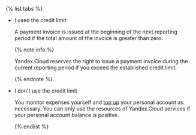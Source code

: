   {% list tabs %}

- I used the credit limit
  
  A payment invoice is issued at the beginning of the next reporting period if the total amount of the invoice is greater than zero.
  
  {% note info %}

  Yandex.Cloud reserves the right to issue a payment invoice during the current reporting period if you exceed the established credit limit.
  
  {% endnote %}
  
- I don't use the credit limit
  
  You monitor expenses yourself and [top up](../operations/pay-the-bill.md) your personal account as necessary. You can only use the resources of Yandex.Cloud services if your personal account balance is positive.
  
  {% endlist %}

